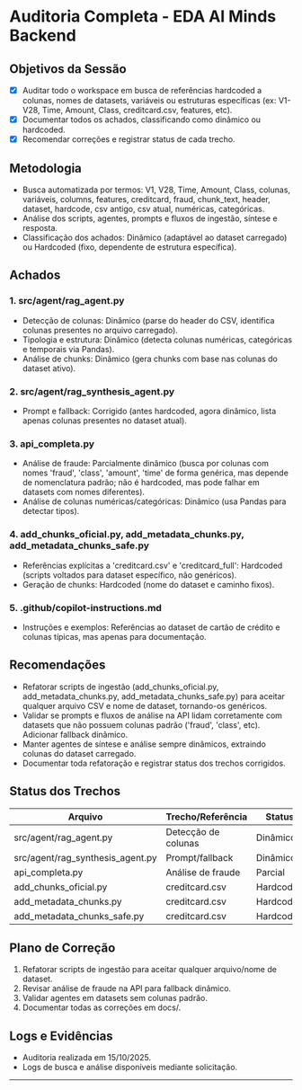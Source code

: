 # Auditoria Completa - EDA AI Minds Backend

## Objetivos da Sessão
- [X] Auditar todo o workspace em busca de referências hardcoded a colunas, nomes de datasets, variáveis ou estruturas específicas (ex: V1-V28, Time, Amount, Class, creditcard.csv, features, etc).
- [X] Documentar todos os achados, classificando como dinâmico ou hardcoded.
- [X] Recomendar correções e registrar status de cada trecho.

## Metodologia
- Busca automatizada por termos: V1, V28, Time, Amount, Class, colunas, variáveis, columns, features, creditcard, fraud, chunk_text, header, dataset, hardcode, csv antigo, csv atual, numéricas, categóricas.
- Análise dos scripts, agentes, prompts e fluxos de ingestão, síntese e resposta.
- Classificação dos achados: Dinâmico (adaptável ao dataset carregado) ou Hardcoded (fixo, dependente de estrutura específica).

## Achados

### 1. src/agent/rag_agent.py
- Detecção de colunas: Dinâmico (parse do header do CSV, identifica colunas presentes no arquivo carregado).
- Tipologia e estrutura: Dinâmico (detecta colunas numéricas, categóricas e temporais via Pandas).
- Análise de chunks: Dinâmico (gera chunks com base nas colunas do dataset ativo).

### 2. src/agent/rag_synthesis_agent.py
- Prompt e fallback: Corrigido (antes hardcoded, agora dinâmico, lista apenas colunas presentes no dataset atual).

### 3. api_completa.py
- Análise de fraude: Parcialmente dinâmico (busca por colunas com nomes 'fraud', 'class', 'amount', 'time' de forma genérica, mas depende de nomenclatura padrão; não é hardcoded, mas pode falhar em datasets com nomes diferentes).
- Análise de colunas numéricas/categóricas: Dinâmico (usa Pandas para detectar tipos).

### 4. add_chunks_oficial.py, add_metadata_chunks.py, add_metadata_chunks_safe.py
- Referências explícitas a 'creditcard.csv' e 'creditcard_full': Hardcoded (scripts voltados para dataset específico, não genéricos).
- Geração de chunks: Hardcoded (nome do dataset e caminho fixos).

### 5. .github/copilot-instructions.md
- Instruções e exemplos: Referências ao dataset de cartão de crédito e colunas típicas, mas apenas para documentação.

## Recomendações
- Refatorar scripts de ingestão (add_chunks_oficial.py, add_metadata_chunks.py, add_metadata_chunks_safe.py) para aceitar qualquer arquivo CSV e nome de dataset, tornando-os genéricos.
- Validar se prompts e fluxos de análise na API lidam corretamente com datasets que não possuem colunas padrão ('fraud', 'class', etc). Adicionar fallback dinâmico.
- Manter agentes de síntese e análise sempre dinâmicos, extraindo colunas do dataset carregado.
- Documentar toda refatoração e registrar status dos trechos corrigidos.

## Status dos Trechos
| Arquivo                        | Trecho/Referência         | Status      | Observação |
|-------------------------------|---------------------------|-------------|------------|
| src/agent/rag_agent.py        | Detecção de colunas       | Dinâmico    | OK         |
| src/agent/rag_synthesis_agent.py | Prompt/fallback         | Dinâmico    | Corrigido  |
| api_completa.py               | Análise de fraude         | Parcial     | Melhorar   |
| add_chunks_oficial.py         | creditcard.csv            | Hardcoded   | Refatorar  |
| add_metadata_chunks.py        | creditcard.csv            | Hardcoded   | Refatorar  |
| add_metadata_chunks_safe.py   | creditcard.csv            | Hardcoded   | Refatorar  |

## Plano de Correção
1. Refatorar scripts de ingestão para aceitar qualquer arquivo/nome de dataset.
2. Revisar análise de fraude na API para fallback dinâmico.
3. Validar agentes em datasets sem colunas padrão.
4. Documentar todas as correções em docs/.

## Logs e Evidências
- Auditoria realizada em 15/10/2025.
- Logs de busca e análise disponíveis mediante solicitação.

---
